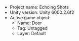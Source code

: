 <!-- UNITY CODE ASSIST INSTRUCTIONS START -->
- Project name: Echoing Shots
- Unity version: Unity 6000.2.6f2
- Active game object:
  - Name: Door
  - Tag: Untagged
  - Layer: Default
<!-- UNITY CODE ASSIST INSTRUCTIONS END -->